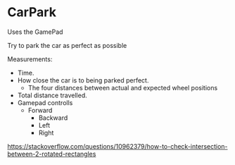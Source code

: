# CarPark

Uses the GamePad

Try to park the car as perfect as possible

Measurements:

* Time.
* How close the car is to being parked perfect.
  * The four distances between actual and expected wheel positions
* Total distance travelled.
* Gamepad controlls
  * Forward
	* Backward
	* Left
	* Right

https://stackoverflow.com/questions/10962379/how-to-check-intersection-between-2-rotated-rectangles